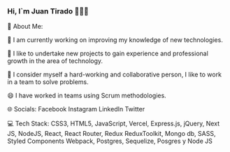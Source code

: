 ### Hi, I`m Juan Tirado 👋👨‍💻

💫 About Me:

 🔭 I am currently working on improving my knowledge of new technologies.
 
 🌱 I like to undertake new projects to gain experience and professional growth in the area of technology.
 
 🤔 I consider myself a hard-working and collaborative person, I like to work in a team to solve problems.
 
 😄 I have worked in teams using Scrum methodologies.



 🌐 Socials:
 Facebook Instagram LinkedIn Twitter



💻 Tech Stack:
 CSS3, HTML5, JavaScript, Vercel, Express.js, jQuery, Next JS, NodeJS, React, React Router, Redux ReduxToolkit, Mongo db, SASS, Styled Components
 Webpack, Postgres, Sequelize, Posgres y Node JS


<!--
**Juantirado17/Juantirado17** is a ✨ _special_ ✨ repository because its `README.md` (this file) appears on your GitHub profile.

Here are some ideas to get you started:

- 🔭 I’m currently working on ...
- 🌱 I’m currently learning ...
- 👯 I’m looking to collaborate on ...
- 🤔 I’m looking for help with ...
- 💬 Ask me about ...
- 📫 How to reach me: ...
- 😄 Pronouns: ...
- ⚡ Fun fact: ...
-->
